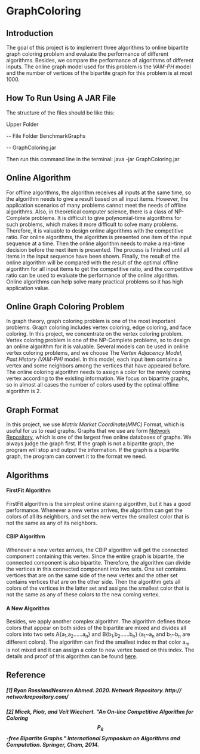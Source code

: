 # GraphColoring

## Introduction
The goal of this project is to implement three algorithms to online bipartite graph coloring problem and evaluate the performance of different algorithms. Besides, we compare the performance of algorithms of different inputs. The online graph model used for this problem is the *VAM-PH* model and the number of vertices of the bipartite graph for this problem is at most 1000.

## How To Run Using A JAR File
The structure of the files should be like this:

Upper Folder 

-- File Folder BenchmarkGraphs

-- GraphColoring.jar

Then run this command line in the terminal: java -jar GraphColoring.jar
## Online Algorithm
For offline algorithms, the algorithm receives all inputs at the same time, so the algorithm needs to give a result based on all input items. However, the application scenarios of many problems cannot meet the needs of offline algorithms. Also, in theoretical computer science, there is a class of NP-Complete problems. It is difficult to give polynomial-time algorithms for such problems, which makes it more difficult to solve many problems. Therefore, it is valuable to design online algorithms with the competitive ratio. For online algorithms, the algorithm is presented one item of the input sequence at a time. Then the online algorithm needs to make a real-time decision before the next item is presented. The process is finished until all items in the input sequence have been shown. Finally, the result of the online algorithm will be compared with the result of the optimal offline algorithm for all input items to get the competitive ratio, and the competitive ratio can be used to evaluate the performance of the online algorithm. Online algorithms can help solve many practical problems so it has high application value.

## Online Graph Coloring Problem
In graph theory, graph coloring problem is one of the most important problems. Graph coloring includes vertex coloring, edge coloring, and face coloring. In this project, we concentrate on the vertex coloring problem. Vertex coloring problem is one of the NP-Complete problems, so to design an online algorithm for it is valuable. Several models can be used in online vertex coloring problems, and we choose The *Vertex Adjacency Model, Past History (VAM-PH)* model. In this model, each input item contains a vertex and some neighbors among the vertices that have appeared before. The online coloring algorithm needs to assign a color for the newly coming vertex according to the existing information. We focus on bipartite graphs, so in almost all cases the number of colors used by the optimal offline algorithm is 2. 

## Graph Format
In this project, we use *Matrix Market Coordinate(MMC)* Format, which is useful for us to read graphs. Graphs that we use are form [Network Repository](http://networkrepository.com), which is one of the largest free online databases of graphs. We always judge the graph first. If the graph is not a bipartite graph, the program will stop and output the information. If the graph is a bipartite graph, the program can convert it to the format we need.

## Algorithms
#### FirstFit Algorithm
FirstFit algorithm is the simplest online staining algorithm, but it has a good performance. Whenever a new vertex arrives, the algorithm can get the colors of all its neighbors, and set the new vertex the smallest color that is not the same as any of its neighbors. 

#### CBIP Algorithm
Whenever a new vertex arrives, the CBIP algorithm will get the connected component containing this vertex. Since the entire graph is bipartite, the connected component is also bipartite. Therefore, the algorithm can divide the vertices in this connected component into two sets. One set contains vertices that are on the same side of the new vertex and the other set contains vertices that are on the other side. Then the algorithm gets all colors of the vertices in the latter set and assigns the smallest color that is not the same as any of these colors to the new coming vertex.

#### A New Algorithm
Besides, we apply another complex algorithm. The algorithm defines those colors that appear on both sides of the bipartite are mixed and divides all colors into two sets A{a<sub>1</sub>,a<sub>2</sub>……a<sub>n</sub>} and B{b<sub>1</sub>,b<sub>2</sub>……b<sub>n</sub>} (a<sub>1</sub>~a<sub>n</sub> and b<sub>1</sub>~b<sub>n</sub> are different colors). The algorithm can find the smallest index m that color a<sub>m</sub> is not mixed and it can assign a color to new vertex based on this index. The details and proof of this algorithm can be found [here](https://link.springer.com/chapter/10.1007/978-3-319-13075-0_41).

## Reference
##### [1] Ryan RossiandNesreen Ahmed. 2020. Network Repository. http:// networkrepository.com/
##### [2] Micek, Piotr, and Veit Wiechert. "An On-line Competitive Algorithm for Coloring $$ P_8 $$-free Bipartite Graphs." International Symposium on Algorithms and Computation. Springer, Cham, 2014.
